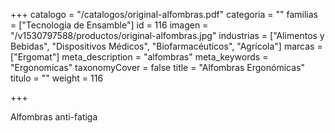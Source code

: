 +++
catalogo = "/catalogos/original-alfombras.pdf"
categoria = ""
familias = ["Tecnología de Ensamble"]
id = 116
imagen = "/v1530797588/productos/original-alfombras.jpg"
industrias = ["Alimentos y Bebidas", "Dispositivos Médicos", "Biofarmacéuticos", "Agrícola"]
marcas = ["Ergomat"]
meta_description = "alfombras"
meta_keywords = "Ergonomicas"
taxonomyCover = false
title = "Alfombras Ergonómicas"
titulo = ""
weight = 116

+++
<p>Alfombras anti-fatiga </p>